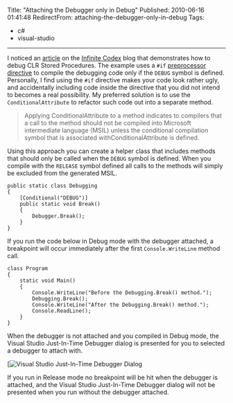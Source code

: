 Title: "Attaching the Debugger only in Debug"
Published: 2010-06-16 01:41:48
RedirectFrom: attaching-the-debugger-only-in-debug
Tags:
  - c#
  - visual-studio
---
I noticed an [article](http://feedproxy.google.com/~r/Vistadb/~3/X6jYbiDOjFQ/post.aspx) on the [Infinite Codex](http://infinitecodex.com/) blog that demonstrates how to debug CLR Stored Procedures. The example uses a `#if` [preprocessor directive](http://msdn.microsoft.com/en-us/library/ed8yd1ha.aspx) to compile the debugging code only if the `DEBUG` symbol is defined. Personally, I find using the `#if` directive makes your code look rather ugly, and accidentally including code inside the directive that you did not intend to becomes a real possibility. My preferred solution is to use the `ConditionalAttribute` to refactor such code out into a separate method.

> Applying ConditionalAttribute to a method indicates to compilers that a call to the method should not be compiled into Microsoft intermediate language (MSIL) unless the conditional compilation symbol that is associated withConditionalAttribute is defined.

Using this approach you can create a helper class that includes methods that should only be called when the `DEBUG` symbol is defined. When you compile with the `RELEASE` symbol defined all calls to the methods will simply be excluded from the generated MSIL.

    public static class Debugging
    {
        [Conditional("DEBUG")]
        public static void Break()
        {
            Debugger.Break();
        }
    }

If you run the code below in Debug mode with the debugger attached, a breakpoint will occur immediately after the first `Console.WriteLine` method call.

    class Program
    {
        static void Main()
        {
            Console.WriteLine("Before the Debugging.Break() method.");
            Debugging.Break();
            Console.WriteLine("After the Debugging.Break() method.");
            Console.ReadLine();
        }
    }

When the debugger is not attached and you compiled in Debug mode, the Visual Studio Just-In-Time Debugger dialog is presented for you to selected a debugger to attach with.

[![Visual Studio Just-In-Time Debugger Dialog](/posts/images/JIT-Debugger-Dialog.png)

If you run in Release mode no breakpoint will be hit when the debugger is attached, and the Visual Studio Just-In-Time Debugger dialog will not be presented when you run without the debugger attached.
